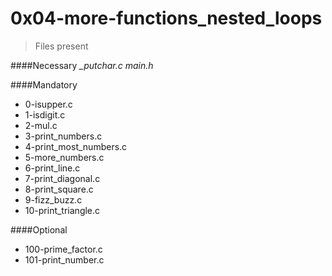 # 0x04-more-functions_nested_loops
> Files present

####Necessary
*_putchar.c*
*main.h*

####Mandatory 
- 0-isupper.c
- 1-isdigit.c
- 2-mul.c
- 3-print_numbers.c
- 4-print_most_numbers.c
- 5-more_numbers.c
- 6-print_line.c
- 7-print_diagonal.c
- 8-print_square.c
- 9-fizz_buzz.c
- 10-print_triangle.c

####Optional
- 100-prime_factor.c
- 101-print_number.c
